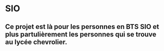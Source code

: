 # SIO

## Ce projet est là pour les personnes en BTS SIO et plus partulièrement les personnes qui se trouve au lycée chevrolier.
